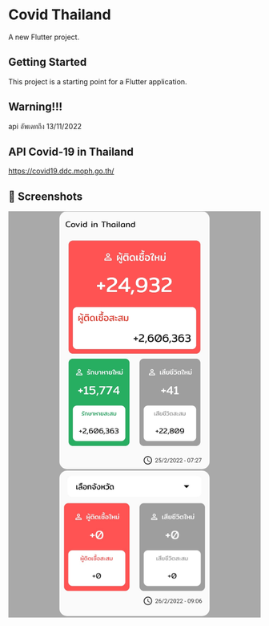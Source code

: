 # Covid Thailand

A new Flutter project.

## Getting Started

This project is a starting point for a Flutter application.

## Warning!!!

api อัพเดทถึง 13/11/2022

## API Covid-19 in Thailand
https://covid19.ddc.moph.go.th/

## 📸 Screenshots
<div style="background-color:rgb(169,169,169); text-align:center">
<img src="screenshots/1.jpg" width="300" style="border-radius: 15px">
<img src="screenshots/2.jpg" width="300" style="border-radius: 15px">
</div>


